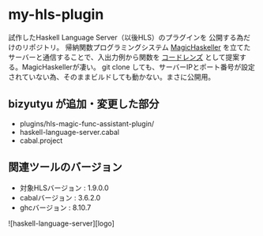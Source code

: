 # my-hls-plugin

試作したHaskell Language Server（以後HLS）のプラグインを 公開する為だけのリポジトリ。
帰納関数プログラミングシステム [MagicHaskeller](https://nautilus.cs.miyazaki-u.ac.jp/%7Eskata/MagicHaskeller.html/) を立てたサーバーと通信することで、入出力例から関数を [コードレンズ](https://learn.microsoft.com/en-us/visualstudio/ide/find-code-changes-and-other-history-with-codelens?view=vs-2022/) として提案する。MagicHaskellerが凄い。
git clone しても、サーバーIPとポート番号が設定されていない為、そのままビルドしても動かない。まさに公開用。

## bizyutyu が追加・変更した部分
- plugins/hls-magic-func-assistant-plugin/
- haskell-language-server.cabal
- cabal.project

## 関連ツールのバージョン

- 対象HLSバージョン : 1.9.0.0
- cabalバージョン : 3.6.2.0
- ghcバージョン : 8.10.7

![haskell-language-server][logo]
